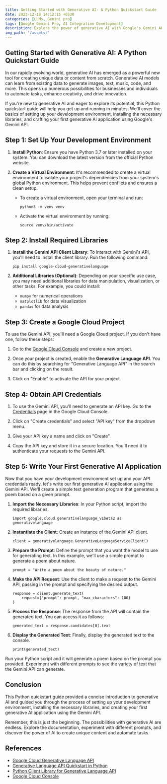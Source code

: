 ```yaml
---
title: Getting Started with Generative AI- A Python Quickstart Guide
date: 2023-12-18 14:12:15 +0530
categories: [LLMs, Gemini pro]
tags: [Google Gemini Pro, AI Integration Development]
description: Explore the power of generative AI with Google's Gemini API through this Python quickstart guide. Learn how to set up your development environment, install necessary libraries, and create your first generative AI application to generate unique text based on prompts. Unleash your creativity and discover the endless possibilities of generative AI.
img_path: '/assets/'
---
```


 ## **Getting Started with Generative AI: A Python Quickstart Guide** ##

In our rapidly evolving world, generative AI has emerged as a powerful new tool for creating unique data or content from scratch. Generative AI models can learn from existing data to generate images, text, music, code, and more. This opens up numerous possibilities for businesses and individuals to automate tasks, enhance creativity, and drive innovation.

If you're new to generative AI and eager to explore its potential, this Python quickstart guide will help you get up and running in minutes. We'll cover the basics of setting up your development environment, installing the necessary libraries, and crafting your first generative AI application using Google's Gemini API.

## **Step 1: Set Up Your Development Environment** ##

1. **Install Python**: Ensure you have Python 3.7 or later installed on your system. You can download the latest version from the official Python website.

2. **Create a Virtual Environment**: It's recommended to create a virtual environment to isolate your project's dependencies from your system's global Python environment. This helps prevent conflicts and ensures a clean setup.

   - To create a virtual environment, open your terminal and run:
     ```
     python3 -m venv venv
     ```

   - Activate the virtual environment by running:
     ```
     source venv/bin/activate
     ```

## **Step 2: Install Required Libraries** ##

1. **Install the Gemini API Client Library**: To interact with Gemini's API, you'll need to install the client library. Run the following command:
   ```
   pip install google-cloud-generativelanguage
   ```

2. **Additional Libraries (Optional)**: Depending on your specific use case, you may need additional libraries for data manipulation, visualization, or other tasks. For example, you could install:
   - `numpy` for numerical operations
   - `matplotlib` for data visualization
   - `pandas` for data analysis

## **Step 3: Create a Google Cloud Project** ##

To use the Gemini API, you'll need a Google Cloud project. If you don't have one, follow these steps:

1. Go to the [Google Cloud Console](https://console.cloud.google.com/) and create a new project.

2. Once your project is created, enable the **Generative Language API**. You can do this by searching for "Generative Language API" in the search bar and clicking on the result.

3. Click on "Enable" to activate the API for your project.

## **Step 4: Obtain API Credentials** ##

1. To use the Gemini API, you'll need to generate an API key. Go to the [Credentials](https://console.cloud.google.com/apis/credentials) page in the Google Cloud Console.

2. Click on "Create credentials" and select "API key" from the dropdown menu.

3. Give your API key a name and click on "Create".

4. Copy the API key and store it in a secure location. You'll need it to authenticate your requests to the Gemini API.

## **Step 5: Write Your First Generative AI Application** ##

Now that you have your development environment set up and your API credentials ready, let's write our first generative AI application using the Gemini API. We'll create a simple text generation program that generates a poem based on a given prompt.

1. **Import the Necessary Libraries**: In your Python script, import the required libraries.
   ```
   import google.cloud.generativelanguage_v1beta2 as generativelanguage
   ```

2. **Instantiate the Client**: Create an instance of the Gemini API client.
   ```
   client = generativelanguage.GenerativeLanguageServiceClient()
   ```

3. **Prepare the Prompt**: Define the prompt that you want the model to use for generating text. In this example, we'll use a simple prompt to generate a poem about nature.
   ```
   prompt = "Write a poem about the beauty of nature."
   ```

4. **Make the API Request**: Use the client to make a request to the Gemini API, passing in the prompt and specifying the desired output.
   ```
   response = client.generate_text(
       request={"prompt": prompt, "max_characters": 100}
   )
   ```

5. **Process the Response**: The response from the API will contain the generated text. You can access it as follows:
   ```
   generated_text = response.candidates[0].text
   ```

6. **Display the Generated Text**: Finally, display the generated text to the console.
   ```
   print(generated_text)
   ```

Run your Python script and it will generate a poem based on the prompt you provided. Experiment with different prompts to see the variety of text that the Gemini API can generate.

## **Conclusion** ##

This Python quickstart guide provided a concise introduction to generative AI and guided you through the process of setting up your development environment, installing the necessary libraries, and creating your first generative AI application using the Gemini API.

Remember, this is just the beginning. The possibilities with generative AI are endless. Explore the documentation, experiment with different prompts, and discover the power of AI to create unique content and automate tasks.

## **References** ##

- [Google Cloud Generative Language API](https://cloud.google.com/generativelanguage)
- [Generative Language API Quickstart in Python](https://cloud.google.com/generativelanguage/docs/quickstart-client-libraries)
- [Python Client Library for Generative Language API](https://googleapis.dev/python/generativelanguage/latest/)
- [Google Cloud Console](https://console.cloud.google.com/)
